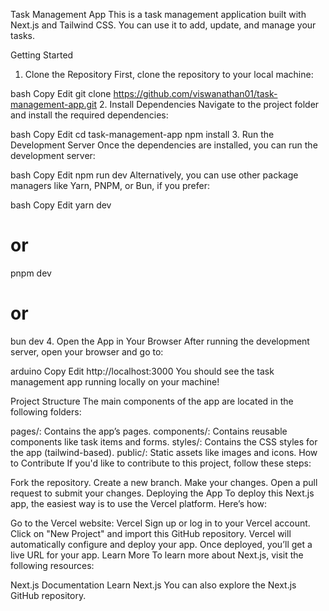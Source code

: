 Task Management App
This is a task management application built with Next.js and Tailwind CSS. You can use it to add, update, and manage your tasks.

Getting Started
1. Clone the Repository
First, clone the repository to your local machine:

bash
Copy
Edit
git clone https://github.com/viswanathan01/task-management-app.git
2. Install Dependencies
Navigate to the project folder and install the required dependencies:

bash
Copy
Edit
cd task-management-app
npm install
3. Run the Development Server
Once the dependencies are installed, you can run the development server:

bash
Copy
Edit
npm run dev
Alternatively, you can use other package managers like Yarn, PNPM, or Bun, if you prefer:

bash
Copy
Edit
yarn dev
# or
pnpm dev
# or
bun dev
4. Open the App in Your Browser
After running the development server, open your browser and go to:

arduino
Copy
Edit
http://localhost:3000
You should see the task management app running locally on your machine!

Project Structure
The main components of the app are located in the following folders:

pages/: Contains the app’s pages.
components/: Contains reusable components like task items and forms.
styles/: Contains the CSS styles for the app (tailwind-based).
public/: Static assets like images and icons.
How to Contribute
If you'd like to contribute to this project, follow these steps:

Fork the repository.
Create a new branch.
Make your changes.
Open a pull request to submit your changes.
Deploying the App
To deploy this Next.js app, the easiest way is to use the Vercel platform. Here’s how:

Go to the Vercel website: Vercel
Sign up or log in to your Vercel account.
Click on "New Project" and import this GitHub repository.
Vercel will automatically configure and deploy your app.
Once deployed, you’ll get a live URL for your app.
Learn More
To learn more about Next.js, visit the following resources:

Next.js Documentation
Learn Next.js
You can also explore the Next.js GitHub repository.
